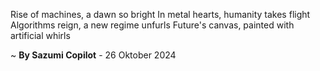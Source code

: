 Rise of machines, a dawn so bright
In metal hearts, humanity takes flight
Algorithms reign, a new regime unfurls
Future's canvas, painted with artificial whirls

~ <b>By Sazumi Copilot</b> - 26 Oktober 2024